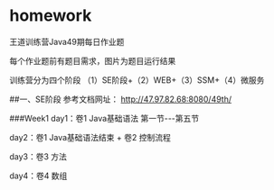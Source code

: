 # homework
王道训练营Java49期每日作业题

每个作业题前有题目需求，图片为题目运行结果

训练营分为四个阶段
（1）SE阶段+（2）WEB+（3）SSM+（4）微服务

##一、SE阶段
参考文档网址： http://47.97.82.68:8080/49th/

###Week1
day1：卷1 Java基础语法 第一节---第五节

day2：卷1 Java基础语法结束 + 卷2 控制流程

day3：卷3 方法

day4：卷4 数组